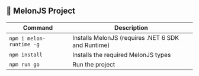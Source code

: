 ## 🍈 MelonJS Project

| Command | Description |
| ------- | ----------- |
| `npm i melon-runtime -g` | Installs MelonJS (requires .NET 6 SDK and Runtime) |
| `npm install` | Installs the required MelonJS types |
| `npm run go` | Run the project |